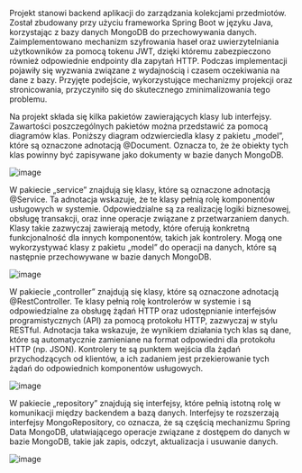 Projekt stanowi backend aplikacji do zarządzania kolekcjami przedmiotów. Został zbudowany przy użyciu frameworka Spring Boot w języku Java, korzystając z bazy danych MongoDB do przechowywania danych. Zaimplementowano mechanizm szyfrowania haseł oraz uwierzytelniania użytkowników za pomocą tokenu JWT, dzięki któremu zabezpieczono również odpowiednie endpointy dla zapytań HTTP. Podczas implementacji pojawiły się wyzwania związane z wydajnością i czasem oczekiwania na dane z bazy. Przyjęte podejście, wykorzystujące mechanizmy projekcji oraz stronicowania, przyczyniło się do skutecznego zminimalizowania tego problemu.

Na projekt składa się kilka pakietów zawierających klasy lub interfejsy. Zawartości poszczególnych pakietów można przedstawić za pomocą diagramów klas. Poniższy diagram odzwierciedla klasy z pakietu „model”, które są oznaczone adnotacją @Document. Oznacza to, że że obiekty tych klas powinny być zapisywane jako dokumenty w bazie danych MongoDB.

![image](https://github.com/IgorIrzycki/CollectionOrganizer---Backend/assets/97196620/e5913942-6715-4855-8fc6-17425534214b)


W pakiecie „service” znajdują się klasy, które są oznaczone adnotacją @Service. Ta adnotacja wskazuje, że te klasy pełnią rolę komponentów usługowych w systemie. Odpowiedzialne są za realizację logiki biznesowej, obsługę transakcji, oraz inne operacje związane z przetwarzaniem danych. Klasy takie zazwyczaj zawierają metody, które oferują konkretną funkcjonalność dla innych komponentów, takich jak kontrolery. Mogą one wykorzystywać klasy z pakietu „model” do operacji na danych, które są następnie przechowywane w bazie danych MongoDB.

![image](https://github.com/IgorIrzycki/CollectionOrganizer---Backend/assets/97196620/64cff4f3-fd07-47be-b85f-fb120718b29a)


W pakiecie „controller” znajdują się klasy, które są oznaczone adnotacją @RestController. Te klasy pełnią rolę kontrolerów w systemie i są odpowiedzialne za obsługę żądań HTTP oraz udostępnianie interfejsów programistycznych (API) za pomocą protokołu HTTP, zazwyczaj w stylu RESTful. Adnotacja taka wskazuje, że wynikiem działania tych klas są dane, które są automatycznie zamieniane na format odpowiedni dla protokołu HTTP (np. JSON). Kontrolery te są punktem wejścia dla żądań przychodzących od klientów, a ich zadaniem jest przekierowanie tych żądań do odpowiednich komponentów usługowych.

![image](https://github.com/IgorIrzycki/CollectionOrganizer---Backend/assets/97196620/58806630-9fbb-4816-9feb-4e824117e776)


W pakiecie „repository” znajdują się interfejsy, które pełnią istotną rolę w komunikacji między backendem a bazą danych. Interfejsy te rozszerzają interfejsy MongoRepository, co oznacza, że są częścią mechanizmu Spring Data MongoDB, ułatwiającego operacje związane z dostępem do danych w bazie MongoDB, takie jak zapis, odczyt, aktualizacja i usuwanie danych.

![image](https://github.com/IgorIrzycki/CollectionOrganizer---Backend/assets/97196620/a6c04328-ec3d-4a64-af46-099df2fb4c4c)
